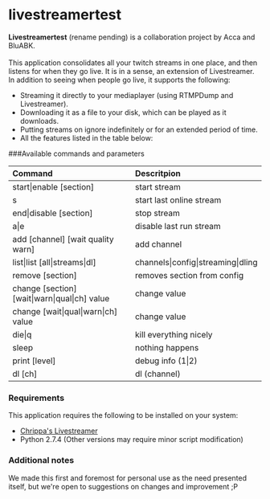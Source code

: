 livestreamertest
================

**Livestreamertest** (rename pending) is a collaboration project by Acca and BluABK.<br><br>
This application consolidates all your twitch streams in one place, and then listens for when they go live.
It is in a sense, an extension of Livestreamer.
In addition to seeing when people go live, it supports the following:
- Streaming it directly to your mediaplayer (using RTMPDump and Livestreamer).
- Downloading it as a file to your disk, which can be played as it downloads.
- Putting streams on ignore indefinitely or for an extended period of time.
- All the features listed in the table below:

###Available commands and parameters

| Command                                                    | Descritpion                                    |
|:-----------------------------------------------------------|:-----------------------------------------------|
| start&#124;enable [section]                                | start stream                                   |
| s                                                          | start last online stream                       |
| end&#124;disable [section]                                 | stop stream                                    |
| a&#124;e                                                   | disable last run stream                        |
| add [channel] [wait quality warn]                          | add channel                                    |
| list&#124;list [all&#124;streams&#124;dl]                  | channels&#124;config&#124;streaming&#124;dling |
| remove [section]                                           | removes section from config                    |
| change [section] [wait&#124;warn&#124;qual&#124;ch] value  | change value                                   |
| change [wait&#124;qual&#124;warn&#124;ch] value            | change value                                   |
| die&#124;q                                                 | kill everything nicely                         |
| sleep                                                      | nothing happens                                |
| print [level]                                              | debug info (1&#124;2)                          |
| dl [ch]                                                    | dl (channel)                                   |

### Requirements

This application requires the following to be installed on your system:
- <a href="https://github.com/chrippa/livestreamer">Chrippa's Livestreamer</a>
- Python 2.7.4 (Other versions may require minor script modification)


### Additional notes
We made this first and foremost for personal use as the need presented itself, but we're open to suggestions on changes and improvement ;P
